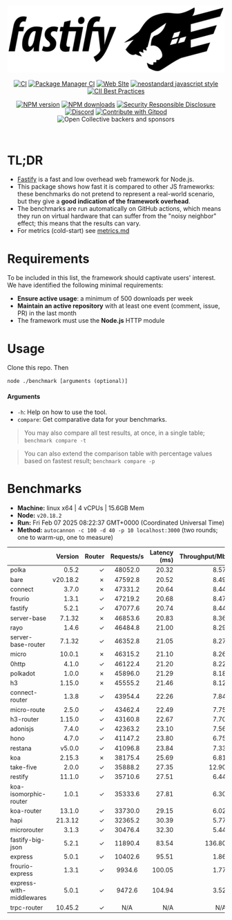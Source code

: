 <div align="center"> <a href="https://fastify.dev/">
    <img
      src="https://github.com/fastify/graphics/raw/HEAD/fastify-landscape-outlined.svg"
      width="650"
      height="auto"
    />
  </a>
</div>

<div align="center">

[![CI](https://github.com/fastify/fastify/actions/workflows/ci.yml/badge.svg?branch=main)](https://github.com/fastify/fastify/actions/workflows/ci.yml)
[![Package Manager
CI](https://github.com/fastify/fastify/workflows/package-manager-ci/badge.svg?branch=main)](https://github.com/fastify/fastify/actions/workflows/package-manager-ci.yml)
[![Web
SIte](https://github.com/fastify/fastify/workflows/website/badge.svg?branch=main)](https://github.com/fastify/fastify/actions/workflows/website.yml)
[![neostandard javascript style](https://img.shields.io/badge/code_style-neostandard-brightgreen?style=flat)](https://github.com/neostandard/neostandard)
[![CII Best Practices](https://bestpractices.coreinfrastructure.org/projects/7585/badge)](https://bestpractices.coreinfrastructure.org/projects/7585)

</div>

<div align="center">

[![NPM
version](https://img.shields.io/npm/v/fastify.svg?style=flat)](https://www.npmjs.com/package/fastify)
[![NPM
downloads](https://img.shields.io/npm/dm/fastify.svg?style=flat)](https://www.npmjs.com/package/fastify)
[![Security Responsible
Disclosure](https://img.shields.io/badge/Security-Responsible%20Disclosure-yellow.svg)](https://github.com/fastify/fastify/blob/main/SECURITY.md)
[![Discord](https://img.shields.io/discord/725613461949906985)](https://discord.gg/fastify)
[![Contribute with Gitpod](https://img.shields.io/badge/Contribute%20with-Gitpod-908a85?logo=gitpod&color=blue)](https://gitpod.io/#https://github.com/fastify/fastify)
![Open Collective backers and sponsors](https://img.shields.io/opencollective/all/fastify)

</div>

<br />

# TL;DR

* [Fastify](https://github.com/fastify/fastify) is a fast and low overhead web framework for Node.js.
* This package shows how fast it is compared to other JS frameworks: these benchmarks do not pretend to represent a real-world scenario, but they give a **good indication of the framework overhead**.
* The benchmarks are run automatically on GitHub actions, which means they run on virtual hardware that can suffer from the "noisy neighbor" effect; this means that the results can vary.
* For metrics (cold-start) see [metrics.md](./METRICS.md)

# Requirements

To be included in this list, the framework should captivate users' interest. We have identified the following minimal requirements:
- **Ensure active usage**: a minimum of 500 downloads per week
- **Maintain an active repository** with at least one event (comment, issue, PR) in the last month
- The framework must use the **Node.js** HTTP module

# Usage

Clone this repo. Then

```
node ./benchmark [arguments (optional)]
```

#### Arguments

* `-h`: Help on how to use the tool.
* `compare`: Get comparative data for your benchmarks.

> You may also compare all test results, at once, in a single table; `benchmark compare -t`

> You can also extend the comparison table with percentage values based on fastest result; `benchmark compare -p`
# Benchmarks

* __Machine:__ linux x64 | 4 vCPUs | 15.6GB Mem
* __Node:__ `v20.18.2`
* __Run:__ Fri Feb 07 2025 08:22:37 GMT+0000 (Coordinated Universal Time)
* __Method:__ `autocannon -c 100 -d 40 -p 10 localhost:3000` (two rounds; one to warm-up, one to measure)

|                          | Version  | Router | Requests/s | Latency (ms) | Throughput/Mb |
| :--                      | --:      | --:    | :-:        | --:          | --:           |
| polka                    | 0.5.2    | ✓      | 48052.0    | 20.32        | 8.57          |
| bare                     | v20.18.2 | ✗      | 47592.8    | 20.52        | 8.49          |
| connect                  | 3.7.0    | ✗      | 47331.2    | 20.64        | 8.44          |
| frourio                  | 1.3.1    | ✓      | 47219.2    | 20.68        | 8.47          |
| fastify                  | 5.2.1    | ✓      | 47077.6    | 20.74        | 8.44          |
| server-base              | 7.1.32   | ✗      | 46853.6    | 20.83        | 8.36          |
| rayo                     | 1.4.6    | ✓      | 46484.8    | 21.00        | 8.29          |
| server-base-router       | 7.1.32   | ✓      | 46352.8    | 21.05        | 8.27          |
| micro                    | 10.0.1   | ✗      | 46315.2    | 21.10        | 8.26          |
| 0http                    | 4.1.0    | ✓      | 46122.4    | 21.20        | 8.22          |
| polkadot                 | 1.0.0    | ✗      | 45896.0    | 21.29        | 8.18          |
| h3                       | 1.15.0   | ✗      | 45555.2    | 21.46        | 8.12          |
| connect-router           | 1.3.8    | ✓      | 43954.4    | 22.26        | 7.84          |
| micro-route              | 2.5.0    | ✓      | 43462.4    | 22.49        | 7.75          |
| h3-router                | 1.15.0   | ✓      | 43160.8    | 22.67        | 7.70          |
| adonisjs                 | 7.4.0    | ✓      | 42363.2    | 23.10        | 7.56          |
| hono                     | 4.7.0    | ✓      | 41147.2    | 23.80        | 6.75          |
| restana                  | v5.0.0   | ✓      | 41096.8    | 23.84        | 7.33          |
| koa                      | 2.15.3   | ✗      | 38175.4    | 25.69        | 6.81          |
| take-five                | 2.0.0    | ✓      | 35888.2    | 27.35        | 12.90         |
| restify                  | 11.1.0   | ✓      | 35710.6    | 27.51        | 6.44          |
| koa-isomorphic-router    | 1.0.1    | ✓      | 35333.6    | 27.81        | 6.30          |
| koa-router               | 13.1.0   | ✓      | 33730.0    | 29.15        | 6.02          |
| hapi                     | 21.3.12  | ✓      | 32365.2    | 30.39        | 5.77          |
| microrouter              | 3.1.3    | ✓      | 30476.4    | 32.30        | 5.44          |
| fastify-big-json         | 5.2.1    | ✓      | 11890.4    | 83.54        | 136.80        |
| express                  | 5.0.1    | ✓      | 10402.6    | 95.51        | 1.86          |
| frourio-express          | 1.3.1    | ✓      | 9934.6     | 100.05       | 1.77          |
| express-with-middlewares | 5.0.1    | ✓      | 9472.6     | 104.94       | 3.52          |
| trpc-router              | 10.45.2  | ✓      | N/A        | N/A          | N/A           |
